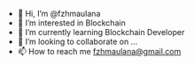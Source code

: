 - 👋 Hi, I’m @fzhmaulana
- 👀 I’m interested in Blockchain
- 🌱 I’m currently learning Blockchain Developer
- 💞️ I’m looking to collaborate on ...
- 📫 How to reach me fzhmaulana@gmail.com

<!---
fzhmaulana/fzhmaulana is a ✨ special ✨ repository because its `README.md` (this file) appears on your GitHub profile.
You can click the Preview link to take a look at your changes.
--->
